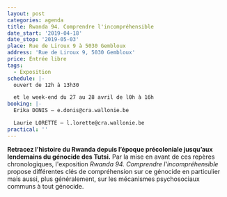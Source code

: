 ```yaml
---
layout: post
categories: agenda
title: Rwanda 94. Comprendre l'incompréhensible
date_start: '2019-04-18'
date_stop: '2019-05-03'
place: Rue de Liroux 9 à 5030 Gembloux
address: 'Rue de Liroux 9, 5030 Gembloux'
price: Entrée libre
tags:
  - Exposition
schedule: |-
  ouvert de 12h à 13h30  

  et le week-end du 27 au 28 avril de l0h à 16h
booking: |-
  Erika DONIS – e.donis@cra.wallonie.be  

  Laurie LORETTE – l.lorette@cra.wallonie.be
practical: ''
---
```

**Retracez l’histoire du Rwanda depuis l’époque précoloniale jusqu’aux lendemains du génocide des Tutsi.** Par la mise en avant de ces repères chronologiques, l'exposition _Rwanda 94. Comprendre l'incompréhensible_ propose différentes clés de compréhension sur ce génocide en particulier mais aussi, plus généralement, sur les mécanismes psychosociaux communs à tout génocide.
